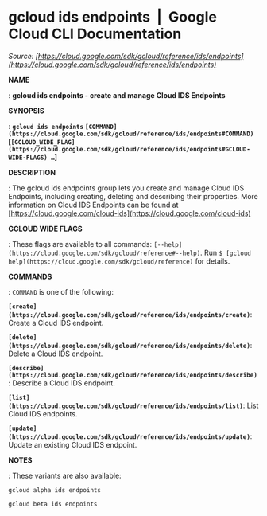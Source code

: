 # gcloud ids endpoints  |  Google Cloud CLI Documentation

*Source: [https://cloud.google.com/sdk/gcloud/reference/ids/endpoints](https://cloud.google.com/sdk/gcloud/reference/ids/endpoints)*

**NAME**

: **gcloud ids endpoints - create and manage Cloud IDS Endpoints**

**SYNOPSIS**

: **`gcloud ids endpoints` `[COMMAND](https://cloud.google.com/sdk/gcloud/reference/ids/endpoints#COMMAND)` [`[GCLOUD_WIDE_FLAG](https://cloud.google.com/sdk/gcloud/reference/ids/endpoints#GCLOUD-WIDE-FLAGS) …`]**

**DESCRIPTION**

: The gcloud ids endpoints group lets you create and manage Cloud IDS Endpoints,
including creating, deleting and describing their properties.
More information on Cloud IDS Endpoints can be found at [https://cloud.google.com/cloud-ids](https://cloud.google.com/cloud-ids)

**GCLOUD WIDE FLAGS**

: These flags are available to all commands: `[--help](https://cloud.google.com/sdk/gcloud/reference#--help)`.
Run `$ [gcloud help](https://cloud.google.com/sdk/gcloud/reference)` for details.

**COMMANDS**

: ``COMMAND`` is one of the following:

**`[create](https://cloud.google.com/sdk/gcloud/reference/ids/endpoints/create)`**:
Create a Cloud IDS endpoint.

**`[delete](https://cloud.google.com/sdk/gcloud/reference/ids/endpoints/delete)`**:
Delete a Cloud IDS endpoint.

**`[describe](https://cloud.google.com/sdk/gcloud/reference/ids/endpoints/describe)`**:
Describe a Cloud IDS endpoint.

**`[list](https://cloud.google.com/sdk/gcloud/reference/ids/endpoints/list)`**:
List Cloud IDS endpoints.

**`[update](https://cloud.google.com/sdk/gcloud/reference/ids/endpoints/update)`**:
Update an existing Cloud IDS endpoint.

**NOTES**

: These variants are also available:

```
gcloud alpha ids endpoints
```

```
gcloud beta ids endpoints
```